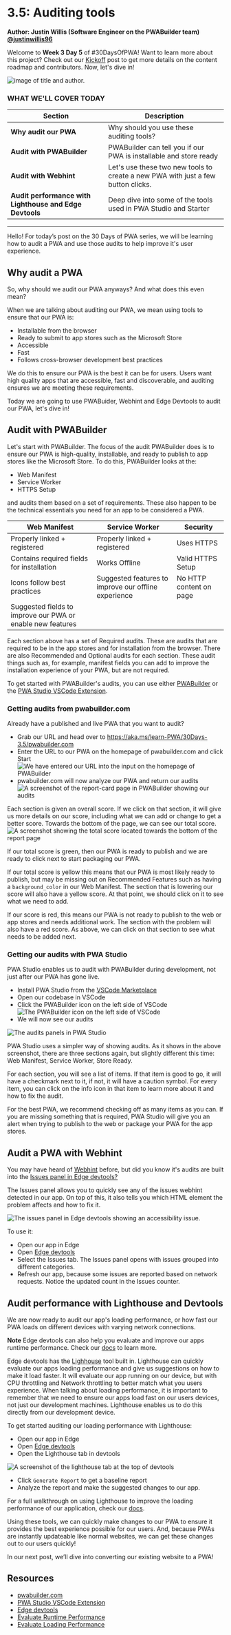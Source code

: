 # 3.5: Auditing tools

**Author: Justin Willis (Software Engineer on the PWABuilder team) [@justinwillis96](https://twitter.com/Justinwillis96)**

Welcome to **Week 3 Day 5** of #30DaysOfPWA! Want to learn more about this project? Check out our [Kickoff](../kickoff.md) post to get more details on the content roadmap and contributors. Now, let's dive in!

![image of title and author.](_media/day-05.jpg)

### WHAT WE'LL COVER TODAY

| Section | Description |
| ------- | ----------- |
| **Why audit our PWA** | Why should you use these auditing tools? |
| **Audit with PWABuilder** | PWABuilder can tell you if our PWA is installable and store ready
| **Audit with Webhint** |Let's use these two new tools to create a new PWA with just a few button clicks.  |
| **Audit performance with Lighthouse and Edge Devtools** | Deep dive into some of the tools used in PWA Studio and Starter|

---

Hello! For today’s post on the 30 Days of PWA series, we will be learning how to audit a PWA and use those audits to help improve it's user experience.

## Why audit a PWA

So, why should we audit our PWA anyways? And what does this even mean?

When we are talking about auditing our PWA, we mean using tools to ensure that our PWA is: 

- Installable from the browser
- Ready to submit to app stores such as the Microsoft Store
- Accessible
- Fast
- Follows cross-browser development best practices

We do this to ensure our PWA is the best it can be for users. Users want high quality apps that are accessible, fast and discoverable, and auditing ensures we are meeting these requirements.

Today we are going to use PWABuider, Webhint and Edge Devtools to audit our PWA, let's dive in!

## Audit with PWABuilder

Let's start with PWABuilder. The focus of the audit PWABuilder does is to ensure our PWA is high-quality, installable, and ready to publish to app stores like the Microsoft Store. To do this, PWABuilder looks at the:

- Web Manifest
- Service Worker
- HTTPS Setup

and audits them based on a set of requirements. 
These also happen to be the technical essentials you need for an app to be considered a PWA. 

| Web Manifest | Service Worker | Security
| ------- | ----------- | ----------- |
| Properly linked + registered | Properly linked + registered | Uses HTTPS
| Contains required fields for installation | Works Offline | Valid HTTPS Setup
| Icons follow best practices | Suggested features to improve our offline experience | No HTTP content on page
| Suggested fields to improve our PWA or enable new features | | |

Each section above has a set of Required audits. These are audits that are required to be in the app stores and for installation from the browser. There are also Recommended and Optional audits for each section. These audit things such as, for example, manifest fields you can add to improve the installation experience of your PWA, but are not required.

To get started with PWABuilder's audits, you can use either [PWABuilder](https://aka.ms/learn-PWA/30Days-3.5/pwabuilder.com) or the [PWA Studio VSCode Extension](https://aka.ms/learn-PWA/30Days-3.5/pwa-studio).

### Getting audits from pwabuilder.com
Already have a published and live PWA that you want to audit? 

- Grab our URL and head over to https://aka.ms/learn-PWA/30Days-3.5/pwabuilder.com
- Enter the URL to our PWA on the homepage of pwabuilder.com and click Start
![We have entered our URL into the input on the homepage of PWABuilder](_media/05/enter-url.png)
- pwabuilder.com will now analyze our PWA and return our audits
![A screenshot of the report-card page in PWABuilder showing our audits](_media/05/report-card.jpeg)

Each section is given an overall score. If we click on that section, it will give us more details on our score, including what we can add or change to get a better score. Towards the bottom of the page, we can see our total score.
![A screenshot showing the total score located towards the bottom of the report page](_media/05/total-score.png)

If our total score is green, then our PWA is ready to publish and we are ready to click next to start packaging our PWA.

If our total score is yellow this means that our PWA is most likely ready to publish, but may be missing out on Recommended Features such as having a `background_color` in our Web Manifest. The section that is lowering our score will also have a yellow score. At that point, we should click on it to see what we need to add.

If our score is red, this means our PWA is not ready to publish to the web or app stores and needs additional work. The section with the problem will also have a red score. As above, we can click on that section to see what needs to be added next.

### Getting our audits with PWA Studio
PWA Studio enables us to audit with PWABuilder during development, not just after our PWA has gone live.

- Install PWA Studio from the [VSCode Marketplace](https://aka.ms/learn-PWA/30Days-3.5/pwa-studio)
- Open our codebase in VSCode
- Click the PWABuilder icon on the left side of VSCode
![The PWABuilder icon on the left side of VSCode](_media/05/icon-on-left.png)
- We will now see our audits

![The audits panels in PWA Studio](_media/05/pwa-studio.png)

PWA Studio uses a simpler way of showing audits. As it shows in the above screenshot, there are three sections again, but slightly different this time: Web Manifest, Service Worker, Store Ready.

For each section, you will see a list of items. If that item is good to go, it will have a checkmark next to it, if not, it will have a caution symbol. For every item, you can click on the info icon in that item to learn more about it and how to fix the audit.

For the best PWA, we recommend checking off as many items as you can. If you are missing something that is required, PWA Studio will give you an alert when trying to publish to the web or package your PWA for the app stores.

## Audit a PWA with Webhint
You may have heard of [Webhint](https://aka.ms/learn-PWA/30Days-3.5/webhint.io) before, but did you know it's audits are built into the [Issues panel in Edge devtools?](https://aka.ms/learn-PWA/30Days-3.5/docs.microsoft.com/en-us/microsoft-edge/devtools-guide-chromium/issues)

The Issues panel allows you to quickly see any of the issues webhint detected in our app. On top of this, it also tells you which HTML element the problem affects and how to fix it.

![The issues panel in Edge devtools showing an accessibility issue](_media/05/webhint.png).

To use it:
- Open our app in Edge
- Open [Edge devtools](https://aka.ms/learn-PWA/30Days-3.5/docs.microsoft.com/en-us/microsoft-edge/devtools-guide-chromium)
- Select the Issues tab. The Issues panel opens with issues grouped into different categories.
- Refresh our app, because some issues are reported based on network requests. Notice the updated count in the Issues counter.

## Audit performance with Lighthouse and Devtools

We are now ready to audit our app's loading performance, or how fast our PWA loads on different devices with varying network connections.

**Note** Edge devtools can also help you evaluate and improve our apps runtime performance. Check our [docs](https://aka.ms/learn-PWA/30Days-3.5/docs.microsoft.com/en-us/microsoft-edge/devtools-guide-chromium/evaluate-performance) to learn more.

Edge devtools has the [Lighhouse](https://aka.ms/learn-PWA/30Days-3.5/docs.microsoft.com/en-us/microsoft-edge/devtools-guide-chromium/speed/get-started) tool built in. Lighthouse can quickly evaluate our apps loading performance and give us suggestions on how to make it load faster. It will evaluate our app running on our device, but with CPU throttling and Network throttling to better match what you users experience. When talking about loading performance, it is important to remember that we need to ensure our apps load fast on our users devices, not just our development machines. Lighthouse enables us to do this directly from our development device.

To get started auditing our loading performance with Lighthouse:

- Open our app in Edge
- Open [Edge devtools](https://aka.ms/learn-PWA/30Days-3.5/docs.microsoft.com/en-us/microsoft-edge/devtools-guide-chromium)
- Open the Lighthouse tab in devtools 

![A screenshot of the lighthouse tab at the top of devtools](_media/05/lighthouse.png)

- Click `Generate Report` to get a baseline report
- Analyze the report and make the suggested changes to our app.

For a full walkthrough on using Lighthouse to improve the loading performance of our application, check our [docs](https://aka.ms/learn-PWA/30Days-3.5/docs.microsoft.com/en-us/microsoft-edge/devtools-guide-chromium/speed/get-started). 


Using these tools, we can quickly make changes to our PWA to ensure it provides the best experience possible for our users. And, because PWAs are instantly updateable like normal websites, we can get these changes out to our users quickly!

In our next post, we’ll dive into converting our existing website to a PWA!

## Resources
- [pwabuilder.com](https://aka.ms/learn-PWA/30Days-3.5/pwabuilder.com)
- [PWA Studio VSCode Extension](https://aka.ms/learn-PWA/30Days-3.5/pwa-studio)
- [Edge devtools](https://aka.ms/learn-PWA/30Days-3.5/docs.microsoft.com/en-us/microsoft-edge/devtools-guide-chromium)
- [Evaluate Runtime Performance](https://aka.ms/learn-PWA/30Days-3.5/docs.microsoft.com/en-us/microsoft-edge/devtools-guide-chromium/evaluate-performance)
- [Evaluate Loading Performance](https://aka.ms/learn-PWA/30Days-3.5/docs.microsoft.com/en-us/microsoft-edge/devtools-guide-chromium/speed/get-started)